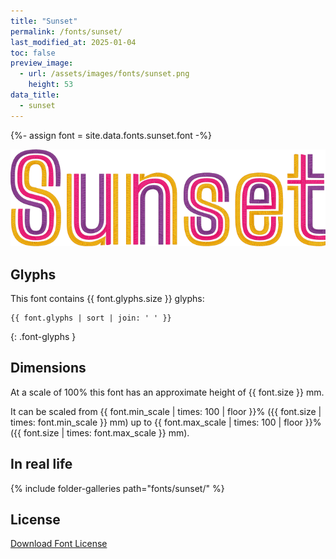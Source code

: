 ```yaml
---
title: "Sunset"
permalink: /fonts/sunset/
last_modified_at: 2025-01-04
toc: false
preview_image:
  - url: /assets/images/fonts/sunset.png
    height: 53
data_title:
  - sunset
---
```

{%- assign font = site.data.fonts.sunset.font -%}

![Sunset](/assets/images/fonts/sunset.png)

## Glyphs

This font contains  {{ font.glyphs.size }} glyphs:

```
{{ font.glyphs | sort | join: ' ' }}
```
{: .font-glyphs }

## Dimensions

At a scale of 100% this font has an approximate height of {{ font.size }} mm. 

It can be scaled from {{ font.min_scale | times: 100 | floor }}% ({{ font.size | times: font.min_scale }} mm)
up to {{ font.max_scale | times: 100 | floor }}% ({{ font.size | times: font.max_scale }} mm).

## In real life

{% include folder-galleries path="fonts/sunset/" %}

## License

[Download Font License](https://github.com/inkstitch/inkstitch/tree/main/fonts/sunset/LICENSE)
